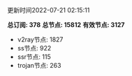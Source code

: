 更新时间2022-07-21 02:15:11

**总订阅: 378**
**总节点: 15812**
**有效节点: 3127**
- v2ray节点: 1827
- ss节点: 922
- ssr节点: 115
- trojan节点: 263
